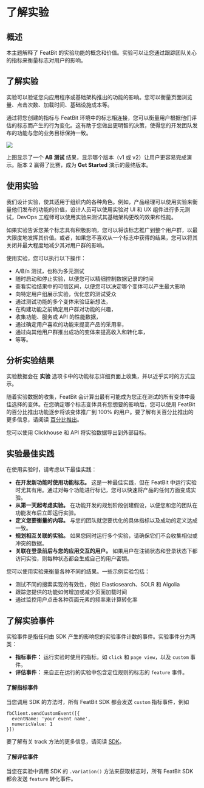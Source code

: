 # 了解实验

## 概述 

本主题解释了 FeatBit 的实验功能的概念和价值。实验可以让您通过跟踪团队关心的指标来衡量标志对用户的影响。

## 了解实验

实验可以验证您向应用程序或基础架构推出的功能的影响。您可以衡量页面浏览量、点击次数、加载时间、基础设施成本等。

通过将您创建的指标与 FeatBit 环境中的标志相连接，您可以衡量用户根据他们评估的标志而产生的行为变化。这有助于您做出更明智的决策，使得您的开发团队发布的功能与您的业务目标保持一致。

![](../experimentation/assets/understanding-experimentation/001.webp)

上图显示了一个 **AB 测试** 结果，显示哪个版本（v1 或 v2）让用户更容易完成演示。版本 2 赢得了比赛，成为 **Get Started** 演示的最终版本。

## 使用实验 

我们设计实验，使其适用于组织内的各种角色。例如，产品经理可以使用实验来衡量他们发布的功能的价值，设计人员可以使用实验对 UI 和 UX 组件进行多元测试，DevOps 工程师可以使用实验来测试其基础架构更改的效果和性能。

如果实验告诉您某个标志具有积极影响，您可以将该标志推广到整个用户群，以最大限度地发挥其价值。或者，如果您不喜欢从一个标志中获得的结果，您可以将其关闭并最大程度地减少其对用户群的影响。

使用实验，您可以执行以下操作：

* A/B/n 测试，也称为多元测试
* 随时启动和停止实验，以便您可以精细控制数据记录的时间
* 查看实验结果中的可信区间，以便您可以决定哪个变体可以产生最大影响
* 向特定用户组展示实验，优化您的测试受众
* 通过测试功能的多个变体来验证新想法，
* 在构建功能之前确定用户群对功能的兴趣，
* 收集功能、服务或 API 的性能数据，
* 通过确定用户喜欢的功能来提高产品的采用率，
* 通过向其他用户群推出成功的变体来提高收入和转化率，
* 等等。

## 分析实验结果 

实验数据会在 **实验** 选项卡中的功能标志详细页面上收集，并以近乎实时的方式显示。

随着实验数据的收集，FeatBit 会计算出最有可能成为您正在测试的所有变体中最佳选择的变体。在您确定哪个标志变体具有您想要的影响后，您可以使用 FeatBit 的百分比推出功能逐步将该变体推广到 100% 的用户。要了解有关百分比推出的更多信息，请阅读 [百分比推出](../feature-flags/targeting-users-with-flags/percentage-rollouts.md)。

您可以使用 Clickhouse 和 API 将实验数据导出到外部目标。

## 实验最佳实践 

在使用实验时，请考虑以下最佳实践：

* **在开发新功能时使用功能标志。** 这是一种最佳实践，但在 FeatBit 中运行实验时尤其有用。通过对每个功能进行标记，您可以快速将产品的任何方面变成实验。
* **从第一天起考虑实验。** 在功能开发的规划阶段创建假设，以便您和您的团队在功能发布后立即运行实验。
* **定义您要衡量的内容。** 与您的团队就您要优化的具体指标以及成功的定义达成一致。
* **规划相互关联的实验。** 如果您同时运行多个实验，请确保它们不会收集相似或冲突的数据。
* **关联在登录前后与您的应用交互的用户。** 如果用户在注销状态和登录状态下都访问实验，则每种状态都会生成自己的用户密钥。

您可以使用实验来衡量各种不同的结果。一些示例实验包括：

* 测试不同的搜索实现的有效性，例如 Elasticsearch、SOLR 和 Algolia
* 跟踪您提供的功能如何增加或减少页面加载时间
* 通过监控用户点击各种页面元素的频率来计算转化率

## 了解实验事件

实验事件是指任何由 SDK 产生的影响您的实验事件计数的事件。实验事件分为两类：

* **指标事件：** 运行实验时使用的指标，如 `click` 和 `page view`，以及 `custom` 事件。
* **评估事件：** 来自正在运行的实验中包含定位规则的标志的 `feature` 事件。

#### 了解指标事件 

当您调用 SDK 的方法时，所有 FeatBit SDK 都会发送 `custom` 指标事件，例如

```
fbClient.sendCustomEvent([{
  eventName: 'your event name',
  numericValue: 1
}])
```

要了解有关 track 方法的更多信息，请阅读 [SDK](https://github.com/featbit/featbit-js-client-sdk#experiments-abn-testing)。

#### 了解评估事件 

当您在实验中调用 SDK 的 `.variation()` 方法来获取标志时，所有 FeatBit SDK 都会发送 `feature` 转化事件。
